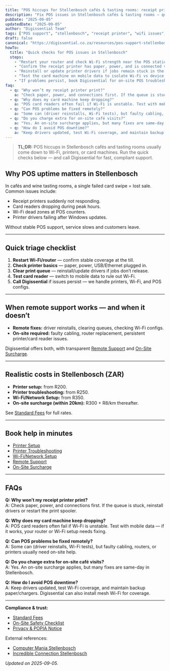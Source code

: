 ```yaml
---
title: "POS hiccups for Stellenbosch cafés & tasting rooms: receipt printers, Wi-Fi & card readers"
description: "Fix POS issues in Stellenbosch cafés & tasting rooms — quick checks for printers, Wi-Fi drops, and card machines, plus when to call on-site IT help."
pubDate: "2025-09-05"
updatedDate: "2025-09-05"
author: "Digissential Team"
tags: ["POS support", "stellenbosch", "receipt printer", "wifi issues", "card reader"]
draft: false
canonical: "https://digissential.co.za/resources/pos-support-stellenbosch-cafes-tasting-rooms/"
howTo:
  title: "Quick checks for POS issues in Stellenbosch"
  steps:
    - "Restart your router and check Wi-Fi strength near the POS station."
    - "Confirm the receipt printer has paper, power, and is connected via USB/Ethernet."
    - "Reinstall or update printer drivers if jobs remain stuck in the queue."
    - "Test the card machine on mobile data to isolate Wi-Fi vs device issues."
    - "If problems persist, book Digissential for on-site POS troubleshooting."
faq:
  - q: "Why won’t my receipt printer print?"
    a: "Check paper, power, and connections first. If the queue is stuck, reinstall drivers or restart the print spooler."
  - q: "Why does my card machine keep dropping?"
    a: "POS card readers often fail if Wi-Fi is unstable. Test with mobile data — if it works, your router or Wi-Fi setup needs fixing."
  - q: "Can POS problems be fixed remotely?"
    a: "Some can (driver reinstalls, Wi-Fi tests), but faulty cabling, routers, or printers usually need on-site help."
  - q: "Do you charge extra for on-site café visits?"
    a: "Yes. An on-site surcharge applies, but many fixes are same-day in Stellenbosch."
  - q: "How do I avoid POS downtime?"
    a: "Keep drivers updated, test Wi-Fi coverage, and maintain backup paper/chargers. Digissential can also install mesh Wi-Fi for coverage."
---
```


> **TL;DR:** POS hiccups in Stellenbosch cafés and tasting rooms usually come down to Wi-Fi, printers, or card machines. Run the quick checks below — and call Digissential for fast, compliant support.

## Why POS uptime matters in Stellenbosch

In cafés and wine tasting rooms, a single failed card swipe = lost sale. Common issues include:
- Receipt printers suddenly not responding.  
- Card readers dropping during peak hours.  
- Wi-Fi dead zones at POS counters.  
- Printer drivers failing after Windows updates.  

Without stable POS support, service slows and customers leave.

---

## Quick triage checklist

1. **Restart Wi-Fi/router** — confirm stable coverage at the till.  
2. **Check printer basics** — paper, power, USB/Ethernet plugged in.  
3. **Clear print queue** — reinstall/update drivers if jobs don’t release.  
4. **Test card reader** — switch to mobile data to rule out Wi-Fi.  
5. **Call Digissential** if issues persist — we handle printers, Wi-Fi, and POS configs.  

---

## When remote support works — and when it doesn’t

- **Remote fixes:** driver reinstalls, clearing queues, checking Wi-Fi configs.  
- **On-site required:** faulty cabling, router replacement, persistent printer/card reader issues.  

Digissential offers both, with transparent [Remote Support](/services/remote-support-setup/) and [On-Site Surcharge](/legal/standard-fees/).

---

## Realistic costs in Stellenbosch (ZAR)

- **Printer setup:** from R200.  
- **Printer troubleshooting:** from R250.  
- **Wi-Fi/Network Setup:** from R350.  
- **On-site surcharge (within 20km):** R300 + R8/km thereafter.  

See [Standard Fees](/legal/standard-fees/) for full rates.  

---

## Book help in minutes

- [Printer Setup](/services/printer-setup/)  
- [Printer Troubleshooting](/services/printer-troubleshooting/)  
- [Wi-Fi/Network Setup](/services/wifi-network-setup/)  
- [Remote Support](/services/remote-support-setup/)  
- [On-Site Surcharge](/legal/standard-fees/)  

---

## FAQs

**Q: Why won’t my receipt printer print?**  
A: Check paper, power, and connections first. If the queue is stuck, reinstall drivers or restart the print spooler.

**Q: Why does my card machine keep dropping?**  
A: POS card readers often fail if Wi-Fi is unstable. Test with mobile data — if it works, your router or Wi-Fi setup needs fixing.

**Q: Can POS problems be fixed remotely?**  
A: Some can (driver reinstalls, Wi-Fi tests), but faulty cabling, routers, or printers usually need on-site help.

**Q: Do you charge extra for on-site café visits?**  
A: Yes. An on-site surcharge applies, but many fixes are same-day in Stellenbosch.

**Q: How do I avoid POS downtime?**  
A: Keep drivers updated, test Wi-Fi coverage, and maintain backup paper/chargers. Digissential can also install mesh Wi-Fi for coverage.

---

**Compliance & trust:**  
- [Standard Fees](/legal/standard-fees/)  
- [On-Site Safety Checklist](/legal/on-site-safety-checklist/)  
- [Privacy & POPIA Notice](/legal/privacy-popia-processing-notice/)  

External references:  
- [Computer Mania Stellenbosch](https://www.computermania.co.za/store/computer-mania-stellenbosch?utm_source=chatgpt.com)  
- [Incredible Connection Stellenbosch](https://www.incredible.co.za/store/stellenbosch?utm_source=chatgpt.com)  

*Updated on 2025-09-05.*
